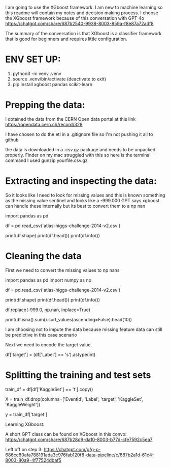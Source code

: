 I am going to use the XGboost framework. I am new to machine learning so this readme will contain my notes and decision making process. I choose the XGboost framework because of this conversation with GPT 4o https://chatgpt.com/share/687b2540-9938-8003-859a-f8e87a72adf8 

The summary of the conversation is that XGboost is a classifier framework that is good for beginners and requires little configuration.

# ENV SET UP:
1. python3 -m venv .venv
2. source .venv/bin/activate (deactivate to exit)
3. pip install xgboost pandas scikit-learn


# Prepping the data: 

I obtained the data from the CERN Open data portal at this link https://opendata.cern.ch/record/328 

I have chosen to do the etl in a .gitignore file so I'm not pushing it all to github

the data is downloaded in a .csv.gz package and needs to be unpacked properly. Finder on my mac struggled with this so here is the terminal command I used gunzip yourfile.csv.gz

# Extracting and inspecting the data:

So it looks like I need to look for missing values and this is known something as the missing value sentinel and looks like a -999.000 GPT says xgboost can handle these internally but its best to convert them to a np nan

import pandas as pd

<!-- # A pandas datafram is a pandas version of a table -->
df = pd.read_csv('atlas-higgs-challenge-2014-v2.csv')

print(df.shape)
print(df.head())
print(df.info())

# Cleaning the data

First we need to convert the missing values to np nans

import pandas as pd
import numpy as np

<!-- # A pandas dataframe is a pandas version of a table -->
df = pd.read_csv('atlas-higgs-challenge-2014-v2.csv')

print(df.shape)
print(df.head())
print(df.info())

<!-- # the parameters mean replace all -999.0 with a np nan inplace in the dataframe so it does not return a copy -->
df.replace(-999.0, np.nan, inplace=True)

<!-- # sums up, sorts the data beforehand, and reports the top 10 columns with missing numbers -->
print(df.isna().sum().sort_values(ascending=False).head(10))

I am choosing not to impute the data because missing feature data can still be predictive in this case scenario 

Next we need to encode the target value.

<!-- so this creates a new column called target and sets it equal to the dataframe value from label. If 's' is true then it sets target to one -->
df['target'] = (df['Label'] == 's').astype(int)

# Splitting the training and test sets

<!-- so this creates a dataframe for training if the original dataframe column value kaggle set is == to t for train. The df['KaggleSet'] == 't' spits out a boolean series of values and then df of that snags all the df values where that is true. This is called pandas row filtering boolean mask-->
train_df = df[df['KaggleSet'] == 't'].copy()

<!--Now we need to setup our features and target. This sets two values equal to to dataframes corresponding to the input fetures and the target answer -->

X = train_df.drop(columns=['EventId', 'Label', 'target', 'KaggleSet', 'KaggleWeight'])

y = train_df['target']

<!-- left off on step 4 with the validation set scikit learn stuff Data prep for xgboost chat
-->

Learning XGboost:

A short GPT class can be found on XGboost in this convo: https://chatgpt.com/share/687b28d9-da10-8003-b77d-cfe7592c5ea7


Left off on step 3: https://chatgpt.com/g/g-p-686cc80afa788191ada3c976fab120f8-data-pipeline/c/687b2a1d-61c4-8003-80a9-4f77524dbaf5 